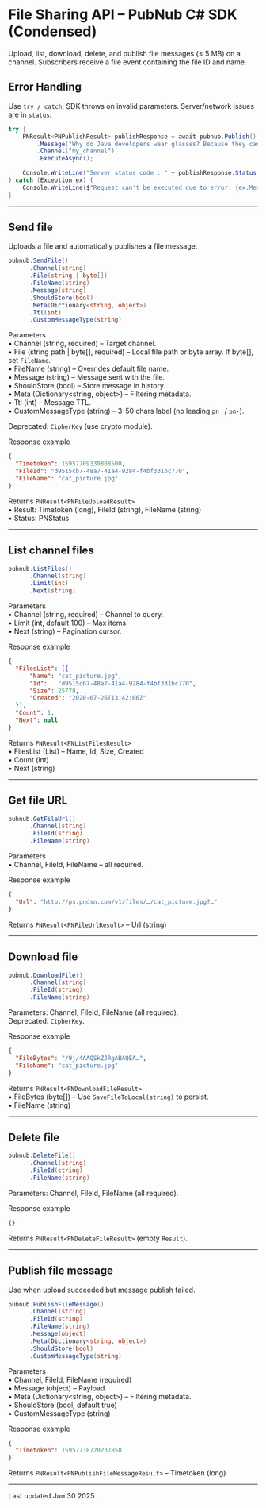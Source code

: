 # File Sharing API – PubNub C# SDK (Condensed)

Upload, list, download, delete, and publish file messages (≤ 5 MB) on a channel. Subscribers receive a file event containing the file ID and name.

## Error Handling

Use `try / catch`; SDK throws on invalid parameters. Server/network issues are in `status`.

```csharp
try {
    PNResult<PNPublishResult> publishResponse = await pubnub.Publish()
        .Message("Why do Java developers wear glasses? Because they can't C#.")
        .Channel("my_channel")
        .ExecuteAsync();

    Console.WriteLine("Server status code : " + publishResponse.Status.StatusCode);
} catch (Exception ex) {
    Console.WriteLine($"Request can't be executed due to error: {ex.Message}");
}
```

---

## Send file <a name="send-file"></a>

Uploads a file and automatically publishes a file message.

```csharp
pubnub.SendFile()
      .Channel(string)
      .File(string | byte[])
      .FileName(string)
      .Message(string)
      .ShouldStore(bool)
      .Meta(Dictionary<string, object>)
      .Ttl(int)
      .CustomMessageType(string)
```

Parameters  
• Channel (string, required) – Target channel.  
• File (string path | byte[], required) – Local file path or byte array. If byte[], set `FileName`.  
• FileName (string) – Overrides default file name.  
• Message (string) – Message sent with the file.  
• ShouldStore (bool) – Store message in history.  
• Meta (Dictionary<string, object>) – Filtering metadata.  
• Ttl (int) – Message TTL.  
• CustomMessageType (string) – 3-50 chars label (no leading `pn_` / `pn-`).  

Deprecated: `CipherKey` (use crypto module).

Response example
```json
{
  "Timetoken": 15957709330808500,
  "FileId": "d9515cb7-48a7-41a4-9284-f4bf331bc770",
  "FileName": "cat_picture.jpg"
}
```

Returns `PNResult<PNFileUploadResult>`  
• Result: Timetoken (long), FileId (string), FileName (string)  
• Status: PNStatus

---

## List channel files <a name="list-channel-files"></a>

```csharp
pubnub.ListFiles()
      .Channel(string)
      .Limit(int)
      .Next(string)
```

Parameters  
• Channel (string, required) – Channel to query.  
• Limit (int, default 100) – Max items.  
• Next (string) – Pagination cursor.

Response example
```json
{
  "FilesList": [{
      "Name": "cat_picture.jpg",
      "Id":   "d9515cb7-48a7-41a4-9284-f4bf331bc770",
      "Size": 25778,
      "Created": "2020-07-26T13:42:06Z"
  }],
  "Count": 1,
  "Next": null
}
```

Returns `PNResult<PNListFilesResult>`  
• FilesList (List<PNFileResult>) – Name, Id, Size, Created  
• Count (int)  
• Next (string)

---

## Get file URL <a name="get-file-url"></a>

```csharp
pubnub.GetFileUrl()
      .Channel(string)
      .FileId(string)
      .FileName(string)
```

Parameters  
• Channel, FileId, FileName – all required.

Response example
```json
{
  "Url": "http://ps.pndsn.com/v1/files/…/cat_picture.jpg?…"
}
```

Returns `PNResult<PNFileUrlResult>` – Url (string)

---

## Download file <a name="download-file"></a>

```csharp
pubnub.DownloadFile()
      .Channel(string)
      .FileId(string)
      .FileName(string)
```

Parameters: Channel, FileId, FileName (all required).  
Deprecated: `CipherKey`.

Response example
```json
{
  "FileBytes": "/9j/4AAQSkZJRgABAQEA…",
  "FileName": "cat_picture.jpg"
}
```

Returns `PNResult<PNDownloadFileResult>`  
• FileBytes (byte[]) – Use `SaveFileToLocal(string)` to persist.  
• FileName (string)

---

## Delete file <a name="delete-file"></a>

```csharp
pubnub.DeleteFile()
      .Channel(string)
      .FileId(string)
      .FileName(string)
```

Parameters: Channel, FileId, FileName (all required).

Response example
```json
{}
```

Returns `PNResult<PNDeleteFileResult>` (empty `Result`).

---

## Publish file message <a name="publish-file-message"></a>

Use when upload succeeded but message publish failed.

```csharp
pubnub.PublishFileMessage()
      .Channel(string)
      .FileId(string)
      .FileName(string)
      .Message(object)
      .Meta(Dictionary<string, object>)
      .ShouldStore(bool)
      .CustomMessageType(string)
```

Parameters  
• Channel, FileId, FileName (required)  
• Message (object) – Payload.  
• Meta (Dictionary<string, object>) – Filtering metadata.  
• ShouldStore (bool, default true)  
• CustomMessageType (string)

Response example
```json
{
  "Timetoken": 15957738720237858
}
```

Returns `PNResult<PNPublishFileMessageResult>` – Timetoken (long)

---

Last updated Jun 30 2025